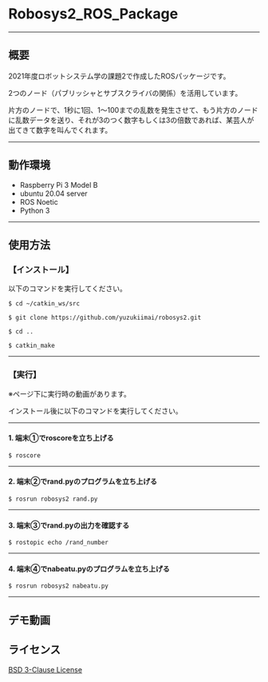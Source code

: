 # Robosys2_ROS_Package
___

## 概要

2021年度ロボットシステム学の課題2で作成したROSパッケージです。

2つのノード（パブリッシャとサブスクライバの関係）を活用しています。

片方のノードで、1秒に1回、1～100までの乱数を発生させて、もう片方のノードに乱数データを送り、それが3のつく数字もしくは3の倍数であれば、某芸人が出てきて数字を叫んでくれます。

___

## 動作環境

- Raspberry Pi 3 Model B
- ubuntu 20.04 server
- ROS Noetic
- Python 3

___

## 使用方法

### 【インストール】

以下のコマンドを実行してください。

``` 
$ cd ~/catkin_ws/src

$ git clone https://github.com/yuzukiimai/robosys2.git 

$ cd ..

$ catkin_make
```
___

### 【実行】

※ページ下に実行時の動画があります。

インストール後に以下のコマンドを実行してください。

___

#### 1. 端末①でroscoreを立ち上げる

```
$ roscore
```

___

#### 2. 端末②でrand.pyのプログラムを立ち上げる

```
$ rosrun robosys2 rand.py
```

___

#### 3. 端末③でrand.pyの出力を確認する
```
$ rostopic echo /rand_number
```

___

#### 4. 端末④でnabeatu.pyのプログラムを立ち上げる
```
$ rosrun robosys2 nabeatu.py
```

___

## デモ動画

## ライセンス
[BSD 3-Clause License]()
